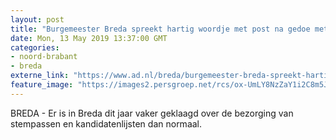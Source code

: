 ```yaml
---
layout: post
title: "Burgemeester Breda spreekt hartig woordje met post na gedoe met stempassen"
date: Mon, 13 May 2019 13:37:00 GMT
categories: 
- noord-brabant 
- breda 
externe_link: "https://www.ad.nl/breda/burgemeester-breda-spreekt-hartig-woordje-met-post-na-gedoe-met-stempassen~abcf4c6f/"
feature_image: "https://images2.persgroep.net/rcs/ox-UmLY8NzZaY1i2C8m5JNpKJKg/diocontent/120748733/_fitwidth/400/?appId=21791a8992982cd8da851550a453bd7f&quality=0.7"
---
```


BREDA - Er is in Breda dit jaar vaker geklaagd over de bezorging van stempassen en kandidatenlijsten dan normaal.
